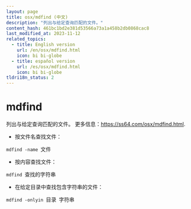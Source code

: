 ```yaml
---
layout: page
title: osx/mdfind (中文)
description: "列出与给定查询匹配的文件。"
content_hash: 461bc1bd2e381d53566a73a1a458b2db0868cac8
last_modified_at: 2023-11-12
related_topics:
  - title: English version
    url: /en/osx/mdfind.html
    icon: bi bi-globe
  - title: español version
    url: /es/osx/mdfind.html
    icon: bi bi-globe
tldri18n_status: 2
---
```

# mdfind

列出与给定查询匹配的文件。
更多信息：<https://ss64.com/osx/mdfind.html>.

- 按文件名查找文件：

`mdfind -name `<span class="tldr-var badge badge-pill bg-dark-lm bg-white-dm text-white-lm text-dark-dm font-weight-bold">文件</span>

- 按内容查找文件：

`mdfind `<span class="tldr-var badge badge-pill bg-dark-lm bg-white-dm text-white-lm text-dark-dm font-weight-bold">查找的字符串</span>

- 在给定目录中查找包含字符串的文件：

`mdfind -onlyin `<span class="tldr-var badge badge-pill bg-dark-lm bg-white-dm text-white-lm text-dark-dm font-weight-bold">目录</span>` `<span class="tldr-var badge badge-pill bg-dark-lm bg-white-dm text-white-lm text-dark-dm font-weight-bold">字符串</span>
